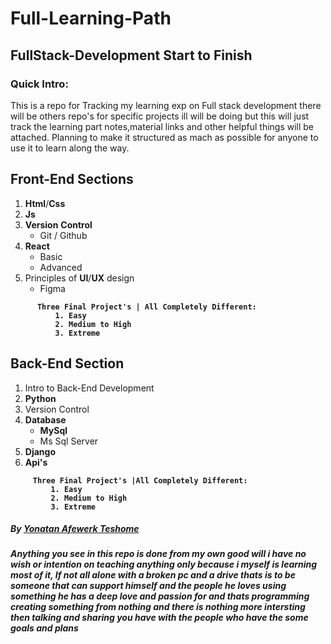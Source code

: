 <h1><strong>Full-Learning-Path</strong></h1>


<h2><strong>FullStack-Development Start to Finish</strong></h2>

<h3><strong>Quick Intro:</strong></h3>
<p>This is a repo for Tracking my learning exp on Full stack development there will be others repo's for specific projects ill will be doing but this will just track the learning part notes,material links and other helpful things will be attached. Planning to make it structured as mach as possible for anyone to use it to learn along the way.</p>

<h2><strong>Front-End Sections</strong></h2>

  1. **Html**/**Css**
  2. **Js**
  3. **Version** **Control**
      - Git / Github
  4. **React**
      - Basic
      - Advanced 
  5. Principles of **UI**/**UX** design
      - Figma

<strong>      

          Three Final Project's | All Completely Different:
              1. Easy
              2. Medium to High 
              3. Extreme
</strong>
        

<h2><strong>Back-End Section</strong></h2>

  1. Intro to Back-End Development
  2. **Python**
  3. Version Control
  4. **Database**
      - **MySql**
      - Ms Sql Server
  5. **Django**
  6. **Api's**
  
  <strong>

         Three Final Project's |All Completely Different:
             1. Easy
             2. Medium to High 
             3. Extreme   
</strong>




<h5>By <a href="https://t.me/Toyxna">Yonatan Afewerk Teshome</a></h5>
<h5>Anything you see in this repo is done from my own good will i have no wish or intention on teaching anything only because i myself is learning most of it, If not all alone with a broken pc and a drive thats is to be someone that can support himself and the people he loves using something he has a deep love and passion for and thats programming creating something from nothing and there is nothing more intersting then talking and sharing you have with the people who have the some goals and plans</h5>